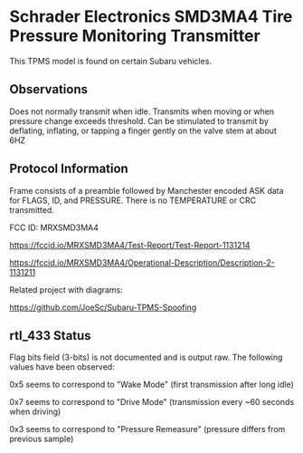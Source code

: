 # Schrader Electronics SMD3MA4 Tire Pressure Monitoring Transmitter

This TPMS model is found on certain Subaru vehicles.

## Observations

Does not normally transmit when idle. Transmits when moving or when pressure change exceeds threshold.
Can be stimulated to transmit by deflating, inflating, or tapping a finger gently on the valve stem at about 6HZ

## Protocol Information

Frame consists of a preamble followed by Manchester encoded ASK data for FLAGS, ID, and PRESSURE. There is no TEMPERATURE or CRC transmitted.

FCC ID: MRXSMD3MA4

https://fccid.io/MRXSMD3MA4/Test-Report/Test-Report-1131214

https://fccid.io/MRXSMD3MA4/Operational-Description/Description-2-1131211

Related project with diagrams:

https://github.com/JoeSc/Subaru-TPMS-Spoofing

## rtl_433 Status

Flag bits field (3-bits) is not documented and is output raw. The following values have been observed:

0x5 seems to correspond to "Wake Mode" (first transmission after long idle)

0x7 seems to correspond to "Drive Mode" (transmission every ~60 seconds when driving)

0x3 seems to correspond to "Pressure Remeasure" (pressure differs from previous sample)
